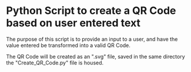 # Python Script to create a QR Code based on user entered text

The purpose of this script is to provide an input to a user, and have the value entered be transformed into a valid QR Code.

The QR Code will be created as an ".svg" file, saved in the same directory the "Create_QR_Code.py" file is housed.

